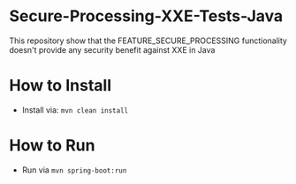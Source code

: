 # Secure-Processing-XXE-Tests-Java
This repository show that the FEATURE_SECURE_PROCESSING functionality doesn't provide any security benefit against XXE in Java

# How to Install
- Install via: `mvn clean install`

# How to Run
- Run via `mvn spring-boot:run`